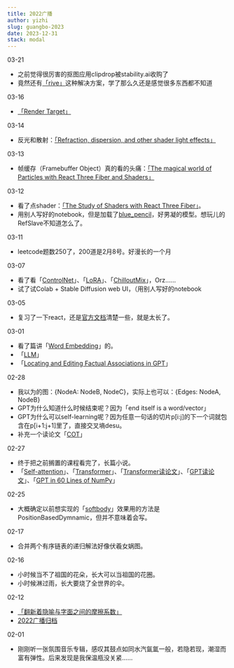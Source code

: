 ```yaml
---
title: 2022广播
author: yizhi
slug: guangbo-2023
date: 2023-12-31 
stack: modal
---
```

03-21
- 之前觉得很厉害的抠图应用clipdrop被stability.ai收购了
- 竟然还有[「rive」](https://rive.app/)这种解决方案，学了那么久还是感觉很多东西都不知道

03-16
- [「Render Target」](https://blog.maximeheckel.com/posts/beautiful-and-mind-bending-effects-with-webgl-render-targets/)

03-14
- 反光和散射：[「Refraction, dispersion, and other shader light effects」](https://blog.maximeheckel.com/posts/refraction-dispersion-and-other-shader-light-effects/)

03-13
- 帧缓存（Framebuffer Object）真的看的头痛：[「The magical world of Particles with React Three Fiber and Shaders」](https://blog.maximeheckel.com/posts/the-magical-world-of-particles-with-react-three-fiber-and-shaders/)

03-12
- 看了点shader：[「The Study of Shaders with React Three Fiber」](https://blog.maximeheckel.com/posts/the-study-of-shaders-with-react-three-fiber/)。
- 用别人写好的notebook，但是加载了[blue_pencil](https://huggingface.co/bluepen5805/blue_pencil)，好男凝的模型。想玩儿的RefSlave不知道怎么了。

03-11
- leetcode题数250了，200道是2月8号。好漫长的一个月

03-07
- 看了看「[ControlNet](https://huggingface.co/blog/controlnet)」、「[LoRA](https://huggingface.co/blog/lora)」、「[ChilloutMix](https://civitai.com/models/6424/chilloutmix)」，Orz……
- 试了试Colab + Stable Diffusion web UI，（用别人写好的notebook

03-05
- 复习了一下react，还是[官方文档](https://beta.reactjs.org/reference/react/useCallback)清楚一些，就是太长了。

03-01
- 看了篇讲「[Word Embedding](https://zhuanlan.zhihu.com/p/49271699?utm_id=0)」的。
- 「[LLM](https://zhuanlan.zhihu.com/p/597586623)」
- 「[Locating and Editing Factual Associations in GPT](https://rome.baulab.info/)」

02-28
- 我以为的图：{NodeA: NodeB, NodeC}，实际上也可以：{Edges: NodeA, NodeB}
- GPT为什么知道什么时候结束呢？因为「end itself is a word/vector」 
- GPT为什么可以self-learning呢？因为任意一句话的切片p[i:j]的下一个词就包含在p[i+1:j+1]里了，直接交叉墒desu。
- 补充一个读论文「[COT](https://www.bilibili.com/video/BV1t8411e7Ug/)」

02-27
- 终于把之前搁置的课程看完了，长篇小说。
- 「[Self-attention](https://www.youtube.com/watch?v=hYdO9CscNes)」、「[Transformer](https://www.youtube.com/watch?v=n9TlOhRjYoc)」、「[Transformer读论文](https://www.bilibili.com/video/BV1pu411o7BE)」、「[GPT读论文](https://www.bilibili.com/video/BV1AF411b7xQ/)」、「[GPT in 60 Lines of NumPy](https://jaykmody.com/blog/gpt-from-scratch/)」

02-25
- 大概确定以前想实现的「[softbody](https://twitter.com/JuhaniHalkomaki/status/1626327846032404480)」效果用的方法是PositionBasedDymnamic，但并不意味着会写。

02-17
- 合并两个有序链表的递归解法好像伏羲女娲图。

02-16
- 小时候当不了祖国的花朵，长大可以当祖国的花圈。
- 小时候淋过雨，长大要烧了全世界的伞。

02-12
- [「翻新着隐喻与字面之间的摩擦系数」](https://book.douban.com/review/6132267/)
- [2022广播归档](./douban/guangbo-2022)

02-01
- 刚刚听一张氛围音乐专辑，感叹其鼓点如同水汽氤氲一般，若隐若现，潮湿而富有弹性。后来发现是我保温瓶没关紧……

